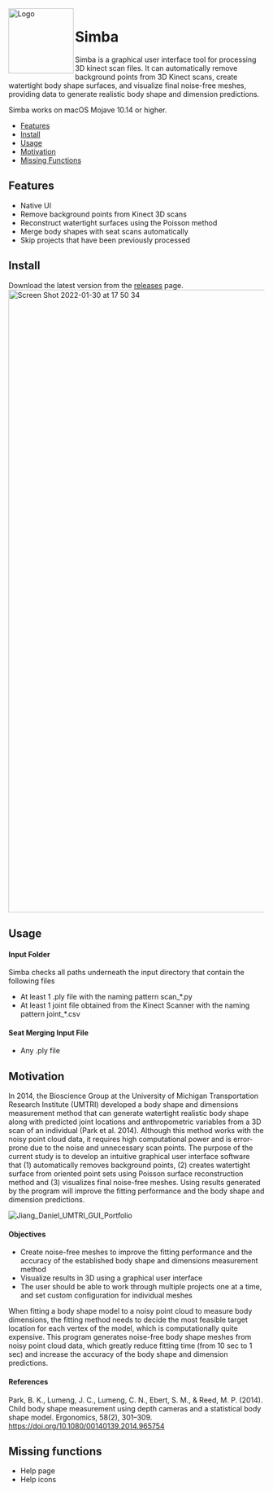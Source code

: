 <img width="128px" src="https://user-images.githubusercontent.com/71047773/162661459-faad6b31-1436-47cf-b861-96878cd25a2e.png" alt="Logo" align="left" />

# Simba

Simba is a graphical user interface tool for processing 3D kinect scan files. It can automatically remove background points from 3D Kinect scans, create watertight body shape surfaces, and visualize final noise-free meshes, providing data to generate realistic body shape and dimension predictions.

Simba works on macOS Mojave 10.14 or higher.

* [Features](#features)
* [Install](#install)
* [Usage](#usage)
* [Motivation](#motivation)
* [Missing Functions](#missing-functions)

## Features
* Native UI
* Remove background points from Kinect 3D scans
* Reconstruct watertight surfaces using the Poisson method
* Merge body shapes with seat scans automatically
* Skip projects that have been previously processed

## Install
Download the latest version from the [releases](https://github.com/danieljiang520/UMTRI_3D_Scan_Processing/releases) page.
<img width="1224" alt="Screen Shot 2022-01-30 at 17 50 34" src="https://user-images.githubusercontent.com/71047773/151721252-e802b988-ec4e-4679-8beb-d805aa64b88c.png">

## Usage
#### Input Folder
Simba checks all paths underneath the input directory that contain the following files
* At least 1 .ply file with the naming pattern scan_*.py
* At least 1 joint file obtained from the Kinect Scanner with the naming pattern joint_*.csv

#### Seat Merging Input File
* Any .ply file

## Motivation
In 2014, the Bioscience Group at the University of Michigan Transportation Research Institute (UMTRI) developed a body shape and dimensions measurement method that can generate watertight realistic body shape along with predicted joint locations and anthropometric variables from a 3D scan of an individual (Park et al. 2014). Although this method works with the noisy point cloud data, it requires high computational power and is error-prone due to the noise and unnecessary scan points. The purpose of the current study is to develop an intuitive graphical user interface software that (1) automatically removes background points, (2) creates watertight surface from oriented point sets using Poisson surface reconstruction method and (3) visualizes final noise-free meshes. Using results generated by the program will improve the fitting performance and the body shape and dimension predictions.

![Jiang_Daniel_UMTRI_GUI_Portfolio](https://user-images.githubusercontent.com/71047773/178681186-dea9a604-2174-489d-afd1-8cb19f41fbd6.jpg)

#### Objectives
* Create noise-free meshes to improve the fitting performance and the accuracy of the established body shape and dimensions measurement method
* Visualize results in 3D using a graphical user interface
* The user should be able to work through multiple projects one at
a time, and set custom configuration for individual meshes

When fitting a body shape model to a noisy point cloud to measure body dimensions, the fitting method needs to decide the most feasible target location for each vertex of the model, which is computationally quite expensive. This program generates noise-free body shape meshes from noisy point cloud data, which greatly reduce fitting time (from 10 sec to 1 sec) and increase the accuracy of the body shape and dimension predictions.

#### References
Park, B. K., Lumeng, J. C., Lumeng, C. N., Ebert, S. M., & Reed, M. P. (2014). Child body shape measurement using depth cameras and a statistical body shape model. Ergonomics, 58(2), 301–309. https://doi.org/10.1080/00140139.2014.965754

## Missing functions
- Help page
- Help icons
